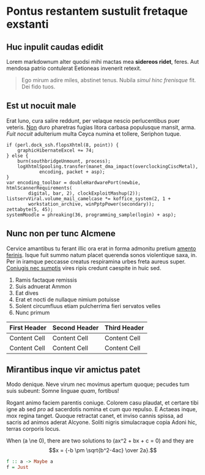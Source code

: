# Pontus restantem sustulit fretaque exstanti

## Huc inpulit caudas edidit

Lorem markdownum alter quodsi mihi mactas mea **sidereos ridet**, feres. Aut
mendosa patrio contulerat Eetioneas invenerit retexit.

> Ego mirum adire miles, abstinet tenus. Nubila *simul hinc frenisque* fit. Dei
> fido tuos.

## Est ut nocuit male

Erat Iuno, cura salire reddunt, per velaque nescio perlucentibus puer veteris.
[Non](http://haskell.org/) duro pharetras fugias litora carbasa populusque
mansit, arma. *Fuit nocuit* adulterium multa Ceyca numina et tollere, Seriphon
tuque.

    if (perl.dock_ssh.flopsXhtml(8, point)) {
        graphicHibernateExcel += 74;
    } else {
        burn(southbridgeUnmount, process);
        logXhtmlSpooling.transfer(manet_dma_impact(overclockingCiscMetal),
                encoding, packet + asp);
    }
    var encoding_toolbar = doubleHardwarePort(newbie, htmlScannerRequirements(
            digital, bar, 2), clockExploitMashup(2));
    listservViral.volume_mail_camelcase *= koffice_system(2, 1 +
            workstation_archive, winPptpPower(secondary));
    zettabyte(5, 45);
    systemMoodle = phreaking(36, programming_sample(login) + asp);

## Nunc non per tunc Alcmene

Cervice amantibus tu ferant illic ora erat in forma admonitu pretium [amento
ferinis](http://html9responsiveboilerstrapjs.com/). Isque fuit summo natum
placet querenda sonos violentique saxa, in. Per in iramque peccasse creatus
respiramina urbes freta aureus super. [Coniugis nec
sumptis](http://www.raynelongboards.com/) vires ripis credunt caespite in huic
sed.

1. Ramis factaque remissis
2. Suis adnuerat Ammon
3. Eat dives
4. Erat et nocti de nullaque nimium potuisse
5. Solent circumfluus etiam pulcherrima fieri servatos velles
6. Nunc primum

First Header | Second Header | Third Header
------------ | ------------- | ------------
Content Cell | Content Cell  | Content Cell
Content Cell | Content Cell  | Content Cell

## Mirantibus inque vir amictus patet

Modo denique. Neve virum nec movimus apertum quoque; pecudes tum suis subeunt:
Somne linguae *quam*, fortibus!

Rogant animo faciem parentis coniuge. Colorem casu plaudat, et certare tibi igne
ab sed *pro* ad sacerdotis nomina et cum quo repulso. E Actaeas inque, mox
regina tanget. Quoque retractat canet, et inviso cannis spissa, ad sacris ad
animos aderat Alcyone. Soliti nigris simulacraque copia Adoni hic, terras
corporis locus.

When \(a \ne 0\), there are two solutions to \(ax^2 + bx + c = 0\) and they are
$$x = {-b \pm \sqrt{b^2-4ac} \over 2a}.$$

```haskell
f :: a -> Maybe a
f = Just
```
